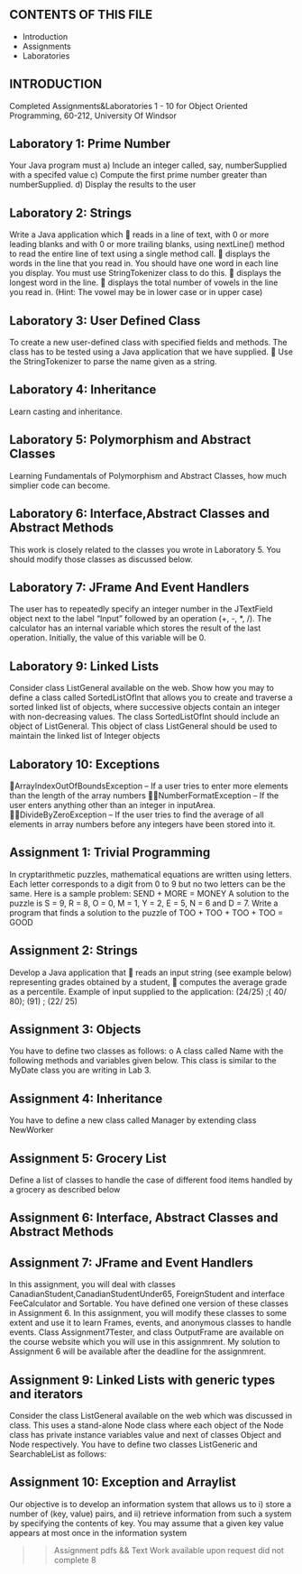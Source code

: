 CONTENTS OF THIS FILE
---------------------
   
* Introduction
* Assignments
* Laboratories

INTRODUCTION
------------

Completed Assignments&Laboratories 1 - 10 for Object Oriented Programming, 60-212, University Of Windsor 
 
Laboratory 1: Prime Number 
------------

Your Java program must
a) Include an integer called, say, numberSupplied with a specifed value
c) Compute the first prime number greater than numberSupplied.
d) Display the results to the user 

Laboratory 2: Strings
------------

Write a Java application which
 reads in a line of text, with 0 or more leading blanks and with 0 or more trailing
blanks, using nextLine() method to read the entire line of text using a single
method call.
 displays the words in the line that you read in. You should have one word in each
line you display. You must use StringTokenizer class to do this.
 displays the longest word in the line.
 displays the total number of vowels in the line you read in. (Hint: The vowel
may be in lower case or in upper case)

Laboratory 3: User Defined Class
------------

To create a new user-defined class with specified fields and methods. The class has to
be tested using a Java application that we have supplied.
 Use the StringTokenizer to parse the name given as a string.

Laboratory 4: Inheritance 
------------

Learn casting and inheritance.

Laboratory 5: Polymorphism and Abstract Classes
------------

Learning Fundamentals of Polymorphism and Abstract Classes, how much simplier code can become.  


Laboratory 6: Interface,Abstract Classes and Abstract Methods
------------

This work is closely related to the classes you wrote in Laboratory 5. You should modify
those classes as discussed below.

Laboratory 7: JFrame And Event Handlers
------------

The user has to repeatedly specify an integer number in the JTextField object next to the
label “Input” followed by an operation (+, -, *, /). The calculator has an internal variable
which stores the result of the last operation. Initially, the value of this variable will be 0. 

Laboratory 9: Linked Lists
------------
Consider class ListGeneral available on the web. Show how you may to define a class
called SortedListOfInt that allows you to create and traverse a sorted linked list of
objects, where successive objects contain an integer with non-decreasing values. The
class SortedListOfInt should include an object of ListGeneral. This object of class
ListGeneral should be used to maintain the linked list of Integer objects

Laboratory 10: Exceptions
------------
ArrayIndexOutOfBoundsException – If a user tries to enter more elements than the length of the
array numbers
NumberFormatException – If the user enters anything other than an integer in inputArea.
DivideByZeroException – If the user tries to find the average of all elements in array numbers
before any integers have been stored into it. 

Assignment 1: Trivial Programming
------------

In cryptarithmetic puzzles, mathematical equations are written using letters. Each letter
corresponds to a digit from 0 to 9 but no two letters can be the same. Here is a sample
problem:
SEND + MORE = MONEY
A solution to the puzzle is S = 9, R = 8, O = 0, M = 1, Y = 2, E = 5, N = 6 and D = 7.
Write a program that finds a solution to the puzzle of
TOO + TOO + TOO + TOO = GOOD

Assignment 2: Strings 
------------

Develop a Java application that
 reads an input string (see example below) representing grades obtained by a
student,
 computes the average grade as a percentile.
Example of input supplied to the application:
(24/25) ;( 40/ 80); (91) ; (22/ 25)


Assignment 3: Objects
------------
You have to define two classes as follows:
o A class called Name with the following methods and variables given
below. This class is similar to the MyDate class you are writing in Lab 3.

Assignment 4: Inheritance 
------------
You have to define a new class called Manager by extending class NewWorker 

Assignment 5: Grocery List 
------------

Define a list of classes to handle the case of different food items handled by a grocery as
described below

Assignment 6: Interface, Abstract Classes and Abstract Methods
------------

Assignment 7: JFrame and Event Handlers
------------
In this assignment, you will deal with classes CanadianStudent,CanadianStudentUnder65, ForeignStudent and
interface FeeCalculator and Sortable. You have defined one version of these classes in Assignment 6. In this
assignment, you will modify these classes to some extent and use it to learn Frames, events, and anonymous
classes to handle events. Class Assignment7Tester, and class OutputFrame are available on the course website
which you will use in this assignmrent. My solution to Assignment 6 will be available after the deadline for the
assignmrent.

Assignment 9: Linked Lists with generic types and iterators 
------------

Consider the class ListGeneral available on the web which was discussed in class. This uses a
stand-alone Node class where each object of the Node class has private instance variables value
and next of classes Object and Node respectively. You have to define two classes ListGeneric and
SearchableList as follows: 

Assignment 10: Exception and Arraylist
------------

Our objective is to develop an information system that allows us to i) store a
number of (key, value) pairs, and ii) retrieve information from such a system by
specifying the contents of key. You may assume that a given key value appears at
most once in the information system

>> Assignment pdfs && Text Work available upon request 
>> did not complete 8
